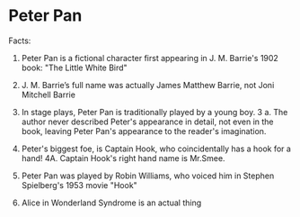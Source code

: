 # Peter Pan

Facts:

1. Peter Pan is a fictional character first appearing in J. M. Barrie's 1902 book: "The Little White Bird"

2. J. M. Barrie’s full name was actually James Matthew Barrie, not Joni Mitchell Barrie

3. In stage plays, Peter Pan is traditionally played by a young boy.
3 a. The author never described Peter's appearance in detail, not even in the book, leaving Peter Pan's appearance to the reader's imagination.

4. Peter's biggest foe, is Captain Hook, who coincidentally has a hook for a hand!
4A. Captain Hook's right hand name is Mr.Smee.

6. Peter Pan was played by Robin Williams, who voiced him in Stephen Spielberg's 1953 movie "Hook"

7. Alice in Wonderland Syndrome is an actual thing